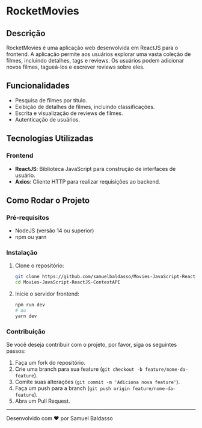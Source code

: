 # RocketMovies

## Descrição

RocketMovies é uma aplicação web desenvolvida em ReactJS para o frontend. A aplicação permite aos usuários explorar uma vasta coleção de filmes, incluindo detalhes, tags e reviews. Os usuários podem adicionar novos filmes, tagueá-los e escrever reviews sobre eles.

## Funcionalidades

- Pesquisa de filmes por título.
- Exibição de detalhes de filmes, incluindo classificações.
- Escrita e visualização de reviews de filmes.
- Autenticação de usuários.

## Tecnologias Utilizadas

### Frontend

- **ReactJS**: Biblioteca JavaScript para construção de interfaces de usuário.
- **Axios**: Cliente HTTP para realizar requisições ao backend.

## Como Rodar o Projeto

### Pré-requisitos

- NodeJS (versão 14 ou superior)
- npm ou yarn

### Instalação

1. Clone o repositório:
    ```sh
    git clone https://github.com/samuelbaldasso/Movies-JavaScript-ReactJS-ContextAPI.git
    cd Movies-JavaScript-ReactJS-ContextAPI
    ```

2. Inicie o servidor frontend:
    ```sh
    npm run dev
    # ou
    yarn dev
    ```

### Contribuição

Se você deseja contribuir com o projeto, por favor, siga os seguintes passos:

1. Faça um fork do repositório.
2. Crie uma branch para sua feature (`git checkout -b feature/nome-da-feature`).
3. Comite suas alterações (`git commit -m 'Adiciona nova feature'`).
4. Faça um push para a branch (`git push origin feature/nome-da-feature`).
5. Abra um Pull Request.

---

Desenvolvido com ❤️ por Samuel Baldasso
